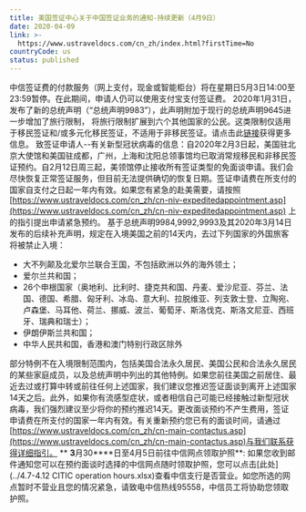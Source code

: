 ```yaml
---
title: 美国签证中心关于中国签证业务的通知-持续更新（4月9日）
date: 2020-04-09
link: >-
  https://www.ustraveldocs.com/cn_zh/index.html?firstTime=No
countryCode: us
status: published
---
```

中信签证费的付款服务（网上支付，现金或智能柜台）将在星期日5月3日14:00至23:59暂停。在此期间，申请人仍可以使用支付宝支付签证费。
2020年1月31日，发布了新的总统声明（“总统声明9983”），此声明附加于现行的总统声明9645进一步增加了旅行限制， 将旅行限制扩展到六个其他国家的公民。这类限制仅适用于移民签证和/或多元化移民签证，不适用于非移民签证。请点击此[链接](https://travel.state.gov/content/travel/en/us-visas/visa-information-resources/presidential-proclamation-archive/presidential-proclamation9645.html?wcmmode=disabled)获得更多信息。 致签证申请人\--有关新型冠状病毒的信息：自2020年2月3日起，美国驻北京大使馆和美国驻成都，广州，上海和沈阳总领事馆均已取消常规移民和非移民签证预约。自2月12日周三起，美领馆停止接收所有签证类型的免面谈申请。我们会尽快恢复正常签证服务，但目前无法提供确切的恢复日期。签证申请费在所支付的国家自支付之日起一年内有效。如果您有紧急的赴美需要，请按照[https://www.ustraveldocs.com/cn_zh/cn-niv-expeditedappointment.asp](https://www.ustraveldocs.com/cn_zh/cn-niv-expeditedappointment.asp) 上的指引提出申请紧急预约。 基于总统声明9984,9992,9993及其2020年3月14日发布的后续补充声明，规定在入境美国之前的14天内，去过下列国家的外国旅客将被禁止入境：
- 大不列颠及北爱尔兰联合王国，不包括欧洲以外的海外领土； 
- 爱尔兰共和国；
- 26个申根国家（奥地利、比利时、捷克共和国、丹麦、爱沙尼亚、芬兰、法国、德国、希腊、匈牙利、冰岛、意大利、拉脱维亚、列支敦士登、立陶宛、卢森堡、马耳他、荷兰、挪威、波兰、葡萄牙、斯洛伐克、斯洛文尼亚、西班牙、瑞典和瑞士）；
- 伊朗伊斯兰共和国；
- 中华人民共和国，香港和澳门特别行政区除外 

部分特例不在入境限制范围内，包括美国合法永久居民、美国公民和合法永久居民的某些家庭成员，以及总统声明中列出的其他特例。如果您前往美国之前居住、最近去过或打算中转或前往任何上述国家，我们建议您推迟签证面谈到离开上述国家14天之后。此外，如果你有流感型症状，或者相信自己可能已经接触过新型冠状病毒，我们强烈建议至少将你的预约推迟14天。更改面谈预约不产生费用，签证申请费在所支付的国家一年内有效。有关重新预约您已有的面谈时间，请通过[https://www.ustraveldocs.com/cn_zh/cn-main-contactus.asp](https://www.ustraveldocs.com/cn_zh/cn-main-contactus.asp)与我们联系获得详细指引。 
** ****3****月30****日至4月5日前往中信网点领取护照**: 
如果您收到邮件通知您可以在预约面谈时选择的中信网点随时领取护照，您可以点击[此处](../4.7-4.12 CITIC operation hours.xlsx)查看中信支行是否营业。如您所选的网点暂时不营业且您的情况紧急，请致电中信热线95558，中信员工将协助您领取护照。
